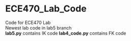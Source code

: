 # ECE470_Lab_Code
Code for ECE470 Lab  
Newest lab code in lab5 branch  
__lab5.py__ contains IK code
__lab4_code.py__ contains FK code
